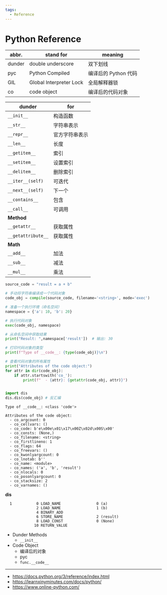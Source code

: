 ```yaml
---
tags:
  - Reference
---
```


# Python Reference

| abbr.  | stand for               | meaning              |
| ------ | ----------------------- | -------------------- |
| dunder | double underscore       | 双下划线             |
| pyc    | Python Compiled         | 编译后的 Python 代码 |
| GIL    | Global Interpreter Lock | 全局解释器锁         |
| co     | code object             | 编译后的代码对象     |

| dunder             | for            |
| ------------------ | -------------- |
| `__init__`         | 构造函数       |
| `__str__`          | 字符串表示     |
| `__repr__`         | 官方字符串表示 |
| `__len__`          | 长度           |
| `__getitem__`      | 索引           |
| `__setitem__`      | 设置索引       |
| `__delitem__`      | 删除索引       |
| `__iter__(self)`   | 可迭代         |
| `__next__(self)`   | 下一个         |
| `__contains__`     | 包含           |
| `__call__`         | 可调用         |
| **Method**         |
| `__getattr__`      | 获取属性       |
| `__getattribute__` | 获取属性       |
| **Math**           |
| `__add__`          | 加法           |
| `__sub__`          | 减法           |
| `__mul__`          | 乘法           |

```py
source_code = "result = a + b"

# 手动将字符串编译成一个代码对象
code_obj = compile(source_code, filename='<string>', mode='exec')

# 准备一个执行环境（命名空间）
namespace = {'a': 10, 'b': 20}

# 执行代码对象
exec(code_obj, namespace)

# 从命名空间中获取结果
print("Result: ",namespace['result'])  # 输出: 30

# 打印代码对象的类型
print(f"Type of __code__: {type(code_obj)}\n")

# 查看代码对象的所有属性
print("Attributes of the code object:")
for attr in dir(code_obj):
    if attr.startswith('co_'):
        print(f"  - {attr}: {getattr(code_obj, attr)}")


import dis
dis.dis(code_obj) # 反汇编
```

```
Type of __code__: <class 'code'>

Attributes of the code object:
  - co_argcount: 0
  - co_cellvars: ()
  - co_code: b'e\x00e\x01\x17\x00Z\x02d\x00S\x00'
  - co_consts: (None,)
  - co_filename: <string>
  - co_firstlineno: 1
  - co_flags: 64
  - co_freevars: ()
  - co_kwonlyargcount: 0
  - co_lnotab: b''
  - co_name: <module>
  - co_names: ('a', 'b', 'result')
  - co_nlocals: 0
  - co_posonlyargcount: 0
  - co_stacksize: 2
  - co_varnames: ()
```

**dis**

```
  1           0 LOAD_NAME                0 (a)
              2 LOAD_NAME                1 (b)
              4 BINARY_ADD
              6 STORE_NAME               2 (result)
              8 LOAD_CONST               0 (None)
             10 RETURN_VALUE
```

- Dunder Methods
  - `__init__`
- Code Object
  - 编译后的对象
  - pyc
  - `func.__code__`

---

- https://docs.python.org/3/reference/index.html
- https://learnxinyminutes.com/docs/python/
- https://www.online-python.com/
